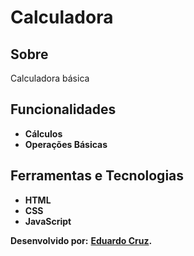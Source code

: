 # Calculadora

## Sobre

Calculadora básica

## Funcionalidades

- **Cálculos**
- **Operações Básicas**

## Ferramentas e Tecnologias

- **HTML**
- **CSS**
- **JavaScript**

**Desenvolvido por:**
**[Eduardo Cruz](https://github.com/edcruz29/).**
